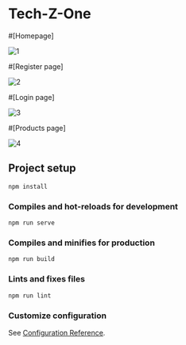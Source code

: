 # Tech-Z-One

#[Homepage]

![1](https://github.com/user-attachments/assets/706fab7a-9455-45ae-8415-81146614d37c)


#[Register page]

![2](https://github.com/user-attachments/assets/384709cd-d087-4a5c-b1ef-45912c9eea08)

#[Login page]

![3](https://github.com/user-attachments/assets/f0087ef4-57c9-4fb1-9342-d786931cba91)

#[Products page]

![4](https://github.com/user-attachments/assets/2c884b77-0591-43b4-afbe-419e9afd5d12)


## Project setup
```
npm install
```

### Compiles and hot-reloads for development
```
npm run serve
```

### Compiles and minifies for production
```
npm run build
```

### Lints and fixes files
```
npm run lint
```

### Customize configuration
See [Configuration Reference](https://cli.vuejs.org/config/).
